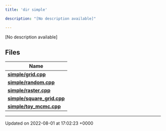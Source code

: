 ```yaml
---
title: 'dir simple'

description: "[No description available]"

---
```







[No description available]

## Files

| Name           |
| -------------- |
| **[simple/grid.cpp](/documentation/code/files/grid_8cpp/#file-grid.cpp)**  |
| **[simple/random.cpp](/documentation/code/files/random_8cpp/#file-random.cpp)**  |
| **[simple/raster.cpp](/documentation/code/files/raster_8cpp/#file-raster.cpp)**  |
| **[simple/square_grid.cpp](/documentation/code/files/square__grid_8cpp/#file-square-grid.cpp)**  |
| **[simple/toy_mcmc.cpp](/documentation/code/files/toy__mcmc_8cpp/#file-toy-mcmc.cpp)**  |






-------------------------------

Updated on 2022-08-01 at 17:02:23 +0000
